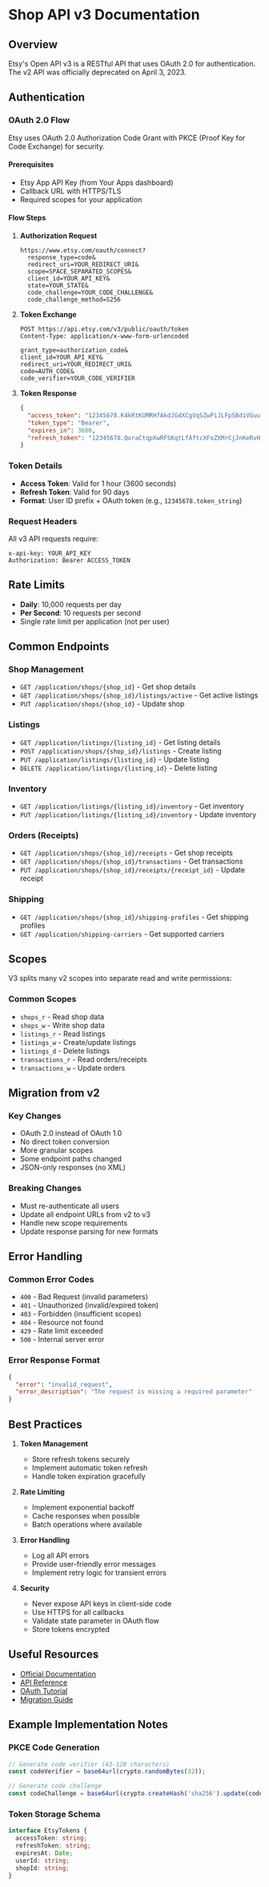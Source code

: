 # Shop API v3 Documentation

## Overview

Etsy's Open API v3 is a RESTful API that uses OAuth 2.0 for authentication. The v2 API was officially deprecated on April 3, 2023.

## Authentication

### OAuth 2.0 Flow

Etsy uses OAuth 2.0 Authorization Code Grant with PKCE (Proof Key for Code Exchange) for security.

#### Prerequisites
- Etsy App API Key (from Your Apps dashboard)
- Callback URL with HTTPS/TLS
- Required scopes for your application

#### Flow Steps

1. **Authorization Request**
   ```
   https://www.etsy.com/oauth/connect?
     response_type=code&
     redirect_uri=YOUR_REDIRECT_URI&
     scope=SPACE_SEPARATED_SCOPES&
     client_id=YOUR_API_KEY&
     state=YOUR_STATE&
     code_challenge=YOUR_CODE_CHALLENGE&
     code_challenge_method=S256
   ```

2. **Token Exchange**
   ```
   POST https://api.etsy.com/v3/public/oauth/token
   Content-Type: application/x-www-form-urlencoded
   
   grant_type=authorization_code&
   client_id=YOUR_API_KEY&
   redirect_uri=YOUR_REDIRECT_URI&
   code=AUTH_CODE&
   code_verifier=YOUR_CODE_VERIFIER
   ```

3. **Token Response**
   ```json
   {
     "access_token": "12345678.K4kRtKUMRHfAkdJGdXCgVqSZwPiJLFpSBdiVGuuYgUjRVmAhM",
     "token_type": "Bearer",
     "expires_in": 3600,
     "refresh_token": "12345678.QoraCtqpXwRFSKqtLfAftcXFoZXMrCjJnKeRvHiAZyXPkLwDE"
   }
   ```

### Token Details
- **Access Token**: Valid for 1 hour (3600 seconds)
- **Refresh Token**: Valid for 90 days
- **Format**: User ID prefix + OAuth token (e.g., `12345678.token_string`)

### Request Headers
All v3 API requests require:
```
x-api-key: YOUR_API_KEY
Authorization: Bearer ACCESS_TOKEN
```

## Rate Limits

- **Daily**: 10,000 requests per day
- **Per Second**: 10 requests per second
- Single rate limit per application (not per user)

## Common Endpoints

### Shop Management
- `GET /application/shops/{shop_id}` - Get shop details
- `GET /application/shops/{shop_id}/listings/active` - Get active listings
- `PUT /application/shops/{shop_id}` - Update shop

### Listings
- `GET /application/listings/{listing_id}` - Get listing details
- `POST /application/shops/{shop_id}/listings` - Create listing
- `PUT /application/listings/{listing_id}` - Update listing
- `DELETE /application/listings/{listing_id}` - Delete listing

### Inventory
- `GET /application/listings/{listing_id}/inventory` - Get inventory
- `PUT /application/listings/{listing_id}/inventory` - Update inventory

### Orders (Receipts)
- `GET /application/shops/{shop_id}/receipts` - Get shop receipts
- `GET /application/shops/{shop_id}/transactions` - Get transactions
- `PUT /application/shops/{shop_id}/receipts/{receipt_id}` - Update receipt

### Shipping
- `GET /application/shops/{shop_id}/shipping-profiles` - Get shipping profiles
- `GET /application/shipping-carriers` - Get supported carriers

## Scopes

V3 splits many v2 scopes into separate read and write permissions:

### Common Scopes
- `shops_r` - Read shop data
- `shops_w` - Write shop data
- `listings_r` - Read listings
- `listings_w` - Create/update listings
- `listings_d` - Delete listings
- `transactions_r` - Read orders/receipts
- `transactions_w` - Update orders

## Migration from v2

### Key Changes
- OAuth 2.0 instead of OAuth 1.0
- No direct token conversion
- More granular scopes
- Some endpoint paths changed
- JSON-only responses (no XML)

### Breaking Changes
- Must re-authenticate all users
- Update all endpoint URLs from v2 to v3
- Handle new scope requirements
- Update response parsing for new formats

## Error Handling

### Common Error Codes
- `400` - Bad Request (invalid parameters)
- `401` - Unauthorized (invalid/expired token)
- `403` - Forbidden (insufficient scopes)
- `404` - Resource not found
- `429` - Rate limit exceeded
- `500` - Internal server error

### Error Response Format
```json
{
  "error": "invalid_request",
  "error_description": "The request is missing a required parameter"
}
```

## Best Practices

1. **Token Management**
   - Store refresh tokens securely
   - Implement automatic token refresh
   - Handle token expiration gracefully

2. **Rate Limiting**
   - Implement exponential backoff
   - Cache responses when possible
   - Batch operations where available

3. **Error Handling**
   - Log all API errors
   - Provide user-friendly error messages
   - Implement retry logic for transient errors

4. **Security**
   - Never expose API keys in client-side code
   - Use HTTPS for all callbacks
   - Validate state parameter in OAuth flow
   - Store tokens encrypted

## Useful Resources

- [Official Documentation](https://developer.etsy.com/documentation/)
- [API Reference](https://developer.etsy.com/documentation/reference/)
- [OAuth Tutorial](https://developers.etsy.com/documentation/tutorials/quickstart/)
- [Migration Guide](https://developer.etsy.com/documentation/migration/)

## Example Implementation Notes

### PKCE Code Generation
```typescript
// Generate code verifier (43-128 characters)
const codeVerifier = base64url(crypto.randomBytes(32));

// Generate code challenge
const codeChallenge = base64url(crypto.createHash('sha256').update(codeVerifier).digest());
```

### Token Storage Schema
```typescript
interface EtsyTokens {
  accessToken: string;
  refreshToken: string;
  expiresAt: Date;
  userId: string;
  shopId: string;
}
```